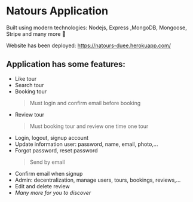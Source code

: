 # Natours Application

Built using modern technologies: Nodejs, Express ,MongoDB, Mongoose, Stripe and many more 🥰

Website has been deployed: https://natours-duee.herokuapp.com/

## Application has some features:

- Like tour
- Search tour
- Booking tour
  > Must login and confirm email before booking
- Review tour
  > Must booking tour and review one time one tour
- Login, logout, signup account
- Update information user: password, name, email, photo,...
- Forgot password, reset password
  > Send by email
- Confirm email when signup
- Admin: decentralization, manage users, tours, bookings, reviews,...
- Edit and delete review
- _Many more for you to discover_
